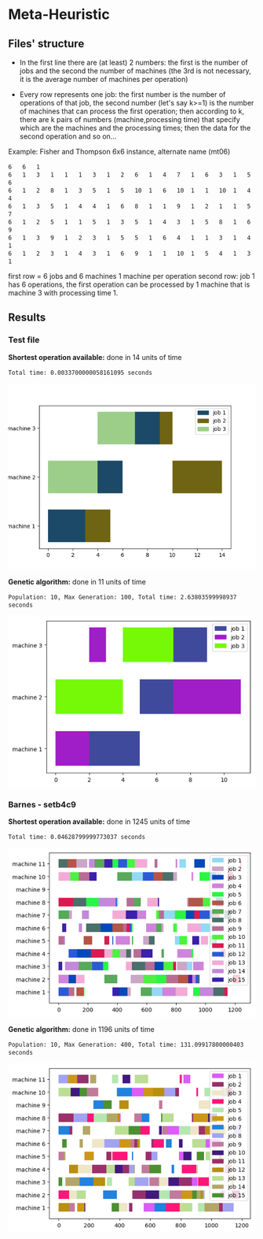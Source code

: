 # Meta-Heuristic

## Files' structure

- In the first line there are (at least) 2 numbers: the first is the number of jobs and the second the number of machines (the 3rd is not necessary, it is the average number of machines per operation)

- Every row represents one job: the first number is the number of operations of that job, the second number (let's say k>=1) is the number of machines that can process the first operation; then according to k, there are k pairs of numbers (machine,processing time) that specify which are the machines and the processing times; then the data for the second operation and so on...

Example: Fisher and Thompson 6x6 instance, alternate name (mt06)

```
6   6   1   
6   1   3   1   1   1   3   1   2   6   1   4   7   1   6   3   1   5   6   
6   1   2   8   1   3   5   1   5   10  1   6   10  1   1   10  1   4   4   
6   1   3   5   1   4   4   1   6   8   1   1   9   1   2   1   1   5   7   
6   1   2   5   1   1   5   1   3   5   1   4   3   1   5   8   1   6   9   
6   1   3   9   1   2   3   1   5   5   1   6   4   1   1   3   1   4   1   
6   1   2   3   1   4   3   1   6   9   1   1   10  1   5   4   1   3   1   
```

first row = 6 jobs and 6 machines 1 machine per operation
second row: job 1 has 6 operations, the first operation can be processed by 1 machine that is machine 3 with processing time 1.

## Results

### Test file

**Shortest operation available:** done in 14 units of time

    Total time: 0.0033700000058161095 seconds 

![Test file - result with shortest operation available](results/test_shortest_operation.png)

**Genetic algorithm:** done in 11 units of time

    Population: 10, Max Generation: 100, Total time: 2.63803599998937 seconds

![Test file - result with genetic algorithm](results/test_genetic.png)


### Barnes - setb4c9

**Shortest operation available:** done in 1245 units of time

    Total time: 0.04628799999773037 seconds 

![Barnes setb4c9 - result with shortest operation available](results/barnes_setb4c9_shortest_operation.png)

**Genetic algorithm:** done in 1196 units of time

    Population: 10, Max Generation: 400, Total time: 131.09917800000403 seconds

![Barnes setb4c9 - result with lgenetic algorithm](results/barnes_setb4c9_genetic.png)
